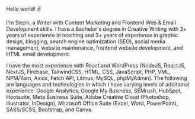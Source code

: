 Hello world! :v:

I'm Steph, a Writer with Content Marketing and Frontend Web & Email Development skills. I have a Bachelor's degree in Creative Writing with 3+ years of experience in teaching and 3+ years of experience in graphic design, blogging, search engine optimization (SEO), social media management, website maintenance, frontend website development, and HTML email development.

I have the most experience with React and WordPress (NodeJS, ReactJS, NextJS, Firebase, TailwindCSS, HTML, CSS, JavaScript, PHP, VML, NPM/Yarn, Axios, Fetch API, Litmus, MySQL, phpMyAdmin). The following are languages and technologies in which I have varying levels of additional experience: Google Analytics, Google My Business, SEMrush, HubSpot, Hootsuite, Meta Business Suite, Adobe Creative Cloud (Photoshop, Illustrator, InDesign), Microsoft Office Suite (Excel, Word, PowerPoint), SASS/SCSS, Bootstrap, and Canva.
